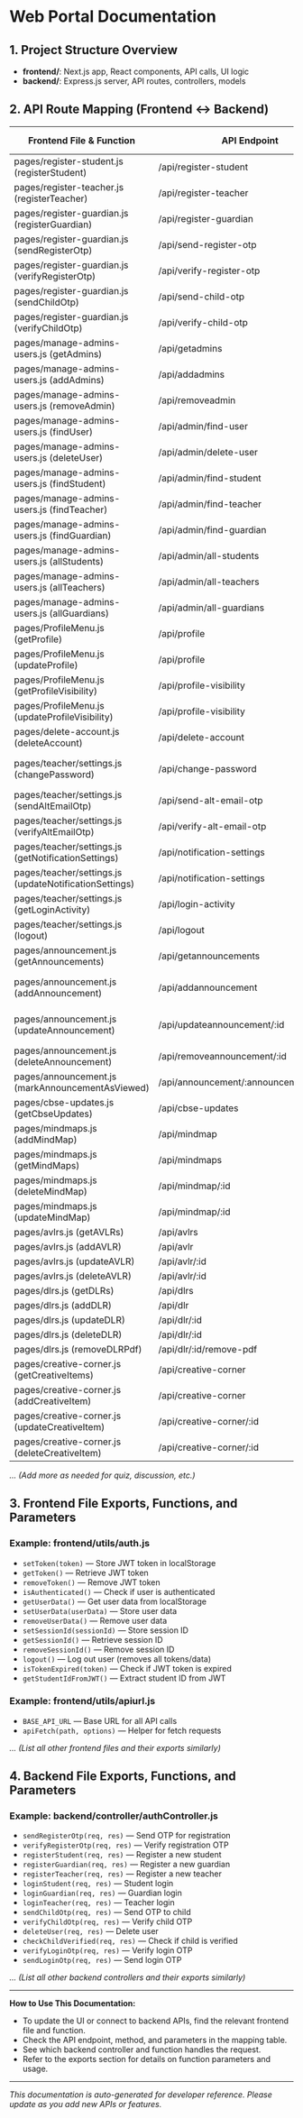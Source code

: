 # Web Portal Documentation

## 1. Project Structure Overview

- **frontend/**: Next.js app, React components, API calls, UI logic
- **backend/**: Express.js server, API routes, controllers, models

## 2. API Route Mapping (Frontend ↔ Backend)

| Frontend File & Function | API Endpoint | HTTP Method | Backend Route | Controller Function | Parameters |
|-------------------------|--------------|-------------|--------------|--------------------|------------|
| pages/register-student.js (registerStudent) | /api/register-student | POST | /api/register-student | authController.registerStudent | { name, email, ... } |
| pages/register-teacher.js (registerTeacher) | /api/register-teacher | POST | /api/register-teacher | authController.registerTeacher | { name, email, ... } |
| pages/register-guardian.js (registerGuardian) | /api/register-guardian | POST | /api/register-guardian | authController.registerGuardian | { name, email, ... } |
| pages/register-guardian.js (sendRegisterOtp) | /api/send-register-otp | POST | /api/send-register-otp | authController.sendRegisterOtp | { email } |
| pages/register-guardian.js (verifyRegisterOtp) | /api/verify-register-otp | POST | /api/verify-register-otp | authController.verifyRegisterOtp | { email, otp } |
| pages/register-guardian.js (sendChildOtp) | /api/send-child-otp | POST | /api/send-child-otp | authController.sendChildOtp | { childEmail } |
| pages/register-guardian.js (verifyChildOtp) | /api/verify-child-otp | POST | /api/verify-child-otp | authController.verifyChildOtp | { childEmail, otp } |
| pages/manage-admins-users.js (getAdmins) | /api/getadmins | GET | /api/getadmins | adminController.getAdmins | - |
| pages/manage-admins-users.js (addAdmins) | /api/addadmins | POST | /api/addadmins | adminController.addAdmin | { email } |
| pages/manage-admins-users.js (removeAdmin) | /api/removeadmin | DELETE | /api/removeadmin | adminController.removeAdmin | { email } |
| pages/manage-admins-users.js (findUser) | /api/admin/find-user | POST | /api/admin/find-user | manageUserController.findUserByEmail | { email } |
| pages/manage-admins-users.js (deleteUser) | /api/admin/delete-user | DELETE | /api/admin/delete-user | manageUserController.deleteUserByEmail | { email } |
| pages/manage-admins-users.js (findStudent) | /api/admin/find-student | POST | /api/admin/find-student | manageUserController.findStudentByEmail | { email } |
| pages/manage-admins-users.js (findTeacher) | /api/admin/find-teacher | POST | /api/admin/find-teacher | manageUserController.findTeacherByEmail | { email } |
| pages/manage-admins-users.js (findGuardian) | /api/admin/find-guardian | POST | /api/admin/find-guardian | manageUserController.findGuardianByEmail | { email } |
| pages/manage-admins-users.js (allStudents) | /api/admin/all-students | POST | /api/admin/all-students | manageUserController.getAllStudents | - |
| pages/manage-admins-users.js (allTeachers) | /api/admin/all-teachers | POST | /api/admin/all-teachers | manageUserController.getAllTeachers | - |
| pages/manage-admins-users.js (allGuardians) | /api/admin/all-guardians | POST | /api/admin/all-guardians | manageUserController.getAllGuardians | - |
| pages/ProfileMenu.js (getProfile) | /api/profile | GET | /api/profile | profileController.getProfile | JWT |
| pages/ProfileMenu.js (updateProfile) | /api/profile | PUT | /api/profile | profileController.updateProfile | JWT, { ...profileData } |
| pages/ProfileMenu.js (getProfileVisibility) | /api/profile-visibility | GET | /api/profile-visibility | privacyController.getProfileVisibility | JWT |
| pages/ProfileMenu.js (updateProfileVisibility) | /api/profile-visibility | PUT | /api/profile-visibility | privacyController.updateProfileVisibility | JWT, { visible } |
| pages/delete-account.js (deleteAccount) | /api/delete-account | DELETE | /api/delete-account | deleteAccountController.deleteAccount | JWT |
| pages/teacher/settings.js (changePassword) | /api/change-password | POST | /api/change-password | passwordController.changePassword | JWT, { oldPassword, newPassword } |
| pages/teacher/settings.js (sendAltEmailOtp) | /api/send-alt-email-otp | POST | /api/send-alt-email-otp | alternativeEmailController.sendAltEmailOtp | JWT, { email } |
| pages/teacher/settings.js (verifyAltEmailOtp) | /api/verify-alt-email-otp | POST | /api/verify-alt-email-otp | alternativeEmailController.verifyAltEmailOtp | JWT, { email, otp } |
| pages/teacher/settings.js (getNotificationSettings) | /api/notification-settings | GET | /api/notification-settings | notificationSettingsController.getNotificationSettings | JWT |
| pages/teacher/settings.js (updateNotificationSettings) | /api/notification-settings | PUT | /api/notification-settings | notificationSettingsController.updateNotificationSettings | JWT, { ...settings } |
| pages/teacher/settings.js (getLoginActivity) | /api/login-activity | GET | /api/login-activity | loginActivityController.getLoginActivity | JWT |
| pages/teacher/settings.js (logout) | /api/logout | POST | /api/logout | loginActivityController.addLogoutEvent | JWT |
| pages/announcement.js (getAnnouncements) | /api/getannouncements | GET | /api/getannouncements | announcementController.getAnnouncements | JWT |
| pages/announcement.js (addAnnouncement) | /api/addannouncement | POST | /api/addannouncement | announcementController.createAnnouncement | JWT, { ...announcement } |
| pages/announcement.js (updateAnnouncement) | /api/updateannouncement/:id | PUT | /api/updateannouncement/:id | announcementController.updateAnnouncement | JWT, { ...announcement } |
| pages/announcement.js (deleteAnnouncement) | /api/removeannouncement/:id | DELETE | /api/removeannouncement/:id | announcementController.deleteAnnouncement | JWT |
| pages/announcement.js (markAnnouncementAsViewed) | /api/announcement/:announcementId/view | POST | /api/announcement/:announcementId/view | announcementController.markAnnouncementAsViewed | JWT |
| pages/cbse-updates.js (getCbseUpdates) | /api/cbse-updates | GET | /api/cbse-updates | cbseController.getCbseUpdates | - |
| pages/mindmaps.js (addMindMap) | /api/mindmap | POST | /api/mindmap | mindMapController.addMindMap | JWT, { ...mindmap } |
| pages/mindmaps.js (getMindMaps) | /api/mindmaps | GET | /api/mindmaps | mindMapController.getMindMaps | - |
| pages/mindmaps.js (deleteMindMap) | /api/mindmap/:id | DELETE | /api/mindmap/:id | mindMapController.deleteMindMap | JWT |
| pages/mindmaps.js (updateMindMap) | /api/mindmap/:id | PUT | /api/mindmap/:id | mindMapController.updateMindMap | JWT, { ...mindmap } |
| pages/avlrs.js (getAVLRs) | /api/avlrs | GET | /api/avlrs | avlrController.getAVLRs | - |
| pages/avlrs.js (addAVLR) | /api/avlr | POST | /api/avlr | avlrController.addAVLR | JWT, { ...avlr } |
| pages/avlrs.js (updateAVLR) | /api/avlr/:id | PUT | /api/avlr/:id | avlrController.updateAVLR | JWT, { ...avlr } |
| pages/avlrs.js (deleteAVLR) | /api/avlr/:id | DELETE | /api/avlr/:id | avlrController.deleteAVLR | JWT |
| pages/dlrs.js (getDLRs) | /api/dlrs | GET | /api/dlrs | dlrController.getDLRs | - |
| pages/dlrs.js (addDLR) | /api/dlr | POST | /api/dlr | dlrController.createDLR | { ...dlr } |
| pages/dlrs.js (updateDLR) | /api/dlr/:id | PUT | /api/dlr/:id | dlrController.updateDLR | { ...dlr } |
| pages/dlrs.js (deleteDLR) | /api/dlr/:id | DELETE | /api/dlr/:id | dlrController.deleteDLR | - |
| pages/dlrs.js (removeDLRPdf) | /api/dlr/:id/remove-pdf | POST | /api/dlr/:id/remove-pdf | dlrController.removeDLRPdf | - |
| pages/creative-corner.js (getCreativeItems) | /api/creative-corner | GET | /api/creative-corner | creativeCornerController.getCreativeItems | - |
| pages/creative-corner.js (addCreativeItem) | /api/creative-corner | POST | /api/creative-corner | creativeCornerController.addCreativeItem | JWT, { ...creativeItem } |
| pages/creative-corner.js (updateCreativeItem) | /api/creative-corner/:id | PUT | /api/creative-corner/:id | creativeCornerController.updateCreativeItem | JWT, { ...creativeItem } |
| pages/creative-corner.js (deleteCreativeItem) | /api/creative-corner/:id | DELETE | /api/creative-corner/:id | creativeCornerController.deleteCreativeItem | JWT |

*... (Add more as needed for quiz, discussion, etc.)*

## 3. Frontend File Exports, Functions, and Parameters

### Example: frontend/utils/auth.js
- `setToken(token)` — Store JWT token in localStorage
- `getToken()` — Retrieve JWT token
- `removeToken()` — Remove JWT token
- `isAuthenticated()` — Check if user is authenticated
- `getUserData()` — Get user data from localStorage
- `setUserData(userData)` — Store user data
- `removeUserData()` — Remove user data
- `setSessionId(sessionId)` — Store session ID
- `getSessionId()` — Retrieve session ID
- `removeSessionId()` — Remove session ID
- `logout()` — Log out user (removes all tokens/data)
- `isTokenExpired(token)` — Check if JWT token is expired
- `getStudentIdFromJWT()` — Extract student ID from JWT

### Example: frontend/utils/apiurl.js
- `BASE_API_URL` — Base URL for all API calls
- `apiFetch(path, options)` — Helper for fetch requests

*... (List all other frontend files and their exports similarly)*

## 4. Backend File Exports, Functions, and Parameters

### Example: backend/controller/authController.js
- `sendRegisterOtp(req, res)` — Send OTP for registration
- `verifyRegisterOtp(req, res)` — Verify registration OTP
- `registerStudent(req, res)` — Register a new student
- `registerGuardian(req, res)` — Register a new guardian
- `registerTeacher(req, res)` — Register a new teacher
- `loginStudent(req, res)` — Student login
- `loginGuardian(req, res)` — Guardian login
- `loginTeacher(req, res)` — Teacher login
- `sendChildOtp(req, res)` — Send OTP to child
- `verifyChildOtp(req, res)` — Verify child OTP
- `deleteUser(req, res)` — Delete user
- `checkChildVerified(req, res)` — Check if child is verified
- `verifyLoginOtp(req, res)` — Verify login OTP
- `sendLoginOtp(req, res)` — Send login OTP

*... (List all other backend controllers and their exports similarly)*

---

**How to Use This Documentation:**
- To update the UI or connect to backend APIs, find the relevant frontend file and function.
- Check the API endpoint, method, and parameters in the mapping table.
- See which backend controller and function handles the request.
- Refer to the exports section for details on function parameters and usage.

---

*This documentation is auto-generated for developer reference. Please update as you add new APIs or features.*
